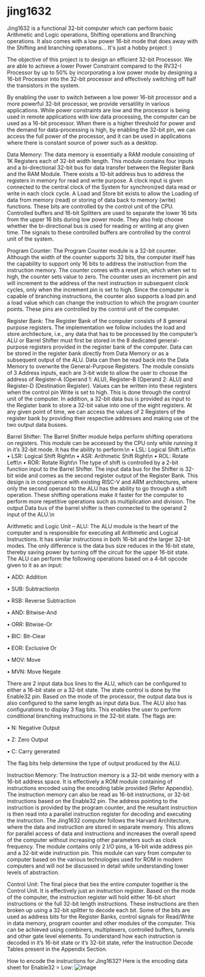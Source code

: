 # jing1632
Jing1632 is a functional 32-bit computer which can perform basic Arithmetic and Logic operations, Shifting operations and Branching operations. It also comes with a low power 16-bit mode that does away with the Shifting and branching operations... It's just a hobby project :)

The objective of this project is to design an efficient 32-bit Processor. We are able to achieve a lower Power Constraint compared to the RV32-I Processor by up to 50% by incorporating a low power mode by designing a 16-bit Processor into the 32-bit processor and effectively switching off half the transistors in the system. 

By enabling the user to switch between a low power 16-bit processor and a more powerful 32-bit processor, we provide versatility in various applications. While power constraints are low and the processor is being used in remote applications with low data processing, the computer can be used as a 16-bit processor. When there is a higher threshold for power and the demand for data-processing is high, by enabling the 32-bit pin, we can access the full power of the processor, and it can be used in applications where there is constant source of power such as a desktop.

Data Memory:
The data memory is essentially a RAM module consisting of 1K Registers each of 32-bit width length. This module contains four inputs and a bi-directional 32-bit bus for data transfer between the Register Bank and the RAM Module. There exists a 10-bit address bus to address the registers in memory for read and write purpose. A clock input is given connected to the central clock of the System for synchronized data read or write in each clock cycle. A Load and Store bit exists to allow the Loading of data from memory (read) or storing of data back to memory (write) functions. These bits are controlled by the control unit of the CPU. Controlled buffers and 16-bit Splitters are used to separate the lower 16 bits from the upper 16 bits during low power mode. They also help choose whether the bi-directional bus is used for reading or writing at any given time. The signals to these controlled buffers are controlled by the control unit of the system.

Program Counter:
The Program Counter module is a 32-bit counter. Although the width of the counter supports 32 bits, the computer itself has the capability to support only 16 bits to address the instruction from the instruction memory. The counter comes with a reset pin, which when set to high, the counter sets value to zero. The counter uses an increment pin and will increment to the address of the next instruction in subsequent clock cycles, only when the increment pin is set to high. Since the computer is capable of branching instructions, the counter also supports a load pin and a load value which can change the instruction to which the program counter points. These pins are controlled by the control unit of the computer. 

Register Bank:
The Register Bank of the computer consists of 8 general purpose registers. The implementation we follow includes the load and store architecture, i.e., any data that has to be processed by the computer’s ALU or Barrel Shifter must first be stored in the 8 dedicated general-purpose registers provided in the register bank of the computer. Data can be stored in the register bank directly from Data Memory or as a subsequent output of the ALU. Data can then be read back into the Data Memory to overwrite the General-Purpose Registers. The module consists of 3 Address inputs, each are 3-bit wide to allow the user to choose the address of Register-A (Operand 1: ALU), Register-B (Operand 2: ALU) and Register-D (Destination Register). Values can be written into these registers when the control pin Write is set to high. This is done through the control unit of the computer. In addition, a 32-bit data bus is provided as input to the Register bank to store a 32-bit value into one of the eight registers. At any given point of time, we can access the values of 2 Registers of the register bank by providing their respective addresses and making use of the two output data busses. 

Barrel Shifter:
The Barrel Shifter module helps perform shifting operations on registers. This module can be accessed by the CPU only while running it in it’s 32-bit mode. It has the ability to perform:\n
•	LSL: Logical Shift Left\n
•	LSR: Logical Shift Right\n
•	ASR: Arithmetic Shift Right\n
•	ROL: Rotate Left\n
•	ROR: Rotate Right\n
The type of shift is controlled by a 2-bit function input to the Barrel Shifter. The input data bus for the Shifter is 32-bit wide and comes as the second register output of the Register Bank. This design is in congruence with existing RISC-V and ARM architectures, where only the second operand to the ALU has the ability to go through a shift operation. These shifting operations make it faster for the computer to perform more repetitive operations such as multiplication and division. The output Data bus of the barrel shifter is then connected to the operand 2 input of the ALU.\n

Arithmetic and Logic Unit – ALU:
The ALU module is the heart of the computer and is responsible for executing all Arithmetic and Logical Instructions. It has similar instructions in both 16-bit and the larger 32-bit modes. The only difference is the data bus size reduces in the 16-bit state, thereby saving power by turning off the circuit for the upper 16-bit state. The ALU can perform the following operations based on a 4-bit opcode given to it as an input:

•	ADD: Addition

•	SUB: Subtraction\n

•	RSB: Reverse Subtraction

•	AND: Bitwise-And

•	ORR: Bitwise-Or

•	BIC: Bit-Clear

•	EOR: Exclusive Or

•	MOV: Move

•	MVN: Move Negate

There are 2 input data bus lines to the ALU, which can be configured to either a 16-bit state or a 32-bit state. The state control is done by the Enable32 pin. Based on the mode of the processor, the output data bus is also configured to the same length as input data bus. The ALU also has configurations to display 3 flag bits. This enables the user to perform conditional branching instructions in the 32-bit state. The flags are:

•	N: Negative Output

•	Z: Zero Output

•	C: Carry generated

The flag bits help determine the type of output produced by the ALU.

Instruction Memory:
The Instruction memory is a 32-bit wide memory with a 16-bit address space. It is effectively a ROM module containing of instructions encoded using the encoding table provided (Refer Appendix). The instruction memory can also be read as 16-bit instructions, or 32-bit instructions based on the Enable32 pin. The address pointing to the instruction is provided by the program counter, and the resultant instruction is then read into a parallel instruction register for decoding and executing the instruction. The Jing1632 computer follows the Harvard Architecture, where the data and instruction are stored in separate memory. This allows for parallel access of data and instructions and increases the overall speed of the computer without increasing other parameters such as clock frequency. The module contains only 2 I/O pins, a 16-bit wide address pin and a 32-bit wide instruction pin. This module can vary from computer to computer based on the various technologies used for ROM in modern computers and will not be discussed in detail while understanding lower levels of abstraction.

Control Unit:
The final piece that ties the entire computer together is the Control Unit. It is effectively just an instruction register. Based on the mode of the computer, the instruction register will hold either 16-bit short instructions or the full 32-bit length instructions. These instructions are then broken up using a 32-bit splitter to decode each bit. Some of the bits are used as address bits for the Register Banks, control signals for Read/Write in data memory, program counter and other modules of the computer. This can be achieved using combiners, multiplexers, controlled buffers, tunnels and other gate level elements. To understand how each instruction is decoded in it’s 16-bit state or it’s 32-bit state, refer the Instruction Decode Tables present in the Appendix Section.

How to encode the instructions for Jing1632?
Here is the encoding data sheet for Enable32 = Low:
![image](https://github.com/neel1897/jing1632/assets/88762634/c165c77e-a3de-48e3-ad38-6796c47f7b19)


